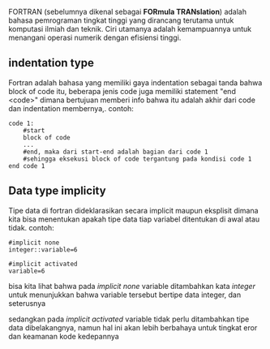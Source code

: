 FORTRAN (sebelumnya dikenal sebagai **FORmula TRANslation**) adalah bahasa pemrograman tingkat tinggi yang dirancang terutama untuk komputasi ilmiah dan teknik. Ciri utamanya adalah kemampuannya untuk menangani operasi numerik dengan efisiensi tinggi.

## indentation type
Fortran adalah bahasa yang memiliki gaya indentation sebagai tanda bahwa block of code itu, beberapa jenis code juga memiliki statement "end \<code\>"
dimana bertujuan memberi info bahwa itu adalah akhir dari code dan indentation membernya,.
contoh:

```
code 1:
	#start
	block of code 
	...
	#end, maka dari start-end adalah bagian dari code 1
	#sehingga eksekusi block of code tergantung pada kondisi code 1
end code 1
```


## Data type implicity
Tipe data di fortran dideklarasikan secara implicit maupun eksplisit dimana kita bisa menentukan apakah tipe data tiap variabel ditentukan di awal atau tidak.
contoh:
```
#implicit none
integer::variable=6

#implicit activated
variable=6

```
bisa kita lihat bahwa pada *implicit none* variable ditambahkan kata *integer* untuk menunjukkan bahwa variable tersebut bertipe data integer, dan seterusnya

sedangkan pada *implicit activated*  variable tidak perlu ditambahkan tipe data dibelakangnya, namun hal ini akan lebih berbahaya untuk tingkat eror dan keamanan kode kedepannya





